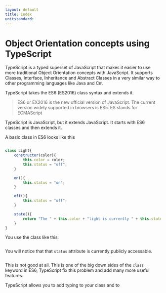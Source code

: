 ```yaml
---
layout: default
title: Index
unitstandard:
---
```


# Object Orientation concepts using TypeScript

TypeScript is a typed superset of JavaScript that makes it easier to use more traditional Object Orientation concepts with JavaScript. It supports Classes, Interface, Inheritance and Abstract Classes in a very similar way to other programming languages like Java and C#.

TypeScript takes the ES6 (ES2016) class syntax and extends it.

> ES6 or EX2016 is the new official version of JavaScript. The current version widely supported in browsers is ES5. ES stands for ECMAScript

TypeScript is JavaScript, but it extends JavaScript. It starts with ES6 classes and then extends it.

A basic class in ES6 looks like this

```javascript

class Light{
    constructor(color){
        this.color = color;
        this.status = "off";
    }

    on(){
        this.status = "on";
    }

    off(){
        this.status = "off";
    }

    state(){
        return "The " + this.color + "light is currently " + this.status;
    }
}
```

You use the class like this:

```javascript

```

You will notice that that `status` attribute is currently publicly accessable.

```javascript

```

This is not good at all. This is one of the big down sides of the `class` keyword in ES6, TypeScript fix this problem and add many more useful features.


TypeScript allows you to add typing to your class and to
